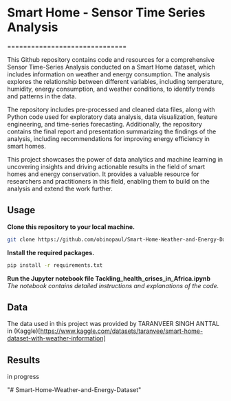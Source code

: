 # Smart Home - Sensor Time Series Analysis
==============================
                                                                    
This Github repository contains code and resources for a comprehensive Sensor Time-Series Analysis conducted on a Smart Home dataset, which includes information on weather and energy consumption. The analysis explores the relationship between different variables, including temperature, humidity, energy consumption, and weather conditions, to identify trends and patterns in the data.

The repository includes pre-processed and cleaned data files, along with Python code used for exploratory data analysis, data visualization, feature engineering, and time-series forecasting. Additionally, the repository contains the final report and presentation summarizing the findings of the analysis, including recommendations for improving energy efficiency in smart homes.

This project showcases the power of data analytics and machine learning in uncovering insights and driving actionable results in the field of smart homes and energy conservation. It provides a valuable resource for researchers and practitioners in this field, enabling them to build on the analysis and extend the work further.

## Usage                                   
**Clone this repository to your local machine.**                                            
```bash     
git clone https://github.com/obinopaul/Smart-Home-Weather-and-Energy-Dataset.git.git                                     
```      

**Install the required packages.**                                                        
```bash    
pip install -r requirements.txt                         
```    
    
**Run the Jupyter notebook file Tackling_health_crises_in_Africa.ipynb**             
*The notebook contains detailed instructions and explanations of the code.*                             

## Data
The data used in this project was provided by TARANVEER SINGH ANTTAL in (Kaggle)[https://www.kaggle.com/datasets/taranvee/smart-home-dataset-with-weather-information]

## Results                                                                 
in progress

"# Smart-Home-Weather-and-Energy-Dataset" 
